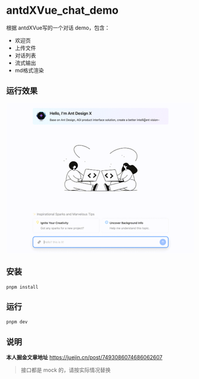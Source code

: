 # antdXVue_chat_demo

根据 antdXVue写的一个对话 demo，包含：

- 欢迎页
- 上传文件
- 对话列表
- 流式输出
- md格式渲染

## 运行效果

![chat_example](./images/chat_example.gif)

## 安装

`pnpm install`

## 运行

`pnpm dev`

## 说明

**本人掘金文章地址**
<https://juejin.cn/post/7493086074686062607>

> 接口都是 mock 的，请按实际情况替换
